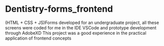 # Dentistry-forms_frontend
(HTML + CSS + JS)Forms developed for an undergraduate project, all these screens were coded for me in the IDE VSCode and prototype development through AdobeXD This project was a good experience in the practical application of frontend concepts
